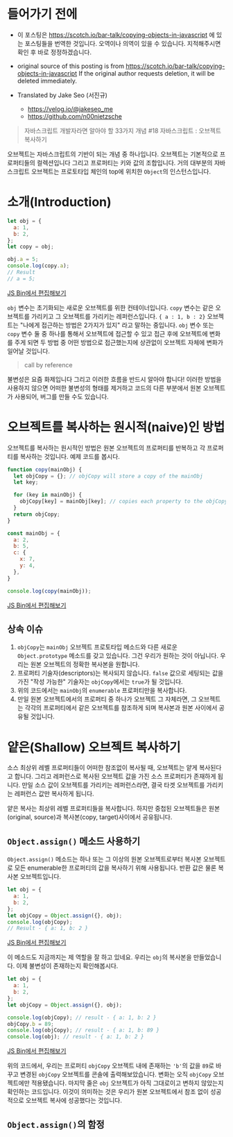 # 들어가기 전에

- 이 포스팅은 https://scotch.io/bar-talk/copying-objects-in-javascript 에 있는 포스팅들을 번역한 것입니다. 오역이나 의역이 있을 수 있습니다. 지적해주시면 확인 후 바로 정정하겠습니다.

- original source of this posting is from https://scotch.io/bar-talk/copying-objects-in-javascript If the original author requests deletion, it will be deleted immediately.

- Translated by Jake Seo (서진규)

	- https://velog.io/@jakeseo_me
	- https://github.com/n00nietzsche

> 자바스크립트 개발자라면 알아야 할 33가지 개념 #18 자바스크립트 : 오브젝트 복사하기

오브젝트는 자바스크립트의 기반이 되는 개념 중 하나입니다. 오브젝트는 기본적으로 프로퍼티들의 컬렉션입니다 그리고 프로퍼티는 키와 값의 조합입니다. 거의 대부분의 자바스크립트 오브젝트는 프로토타입 체인의 top에 위치한 `Object`의 인스턴스입니다.

# 소개(Introduction)

```js
let obj = {
  a: 1,
  b: 2,
};
let copy = obj;

obj.a = 5;
console.log(copy.a);
// Result 
// a = 5;
```

[JS Bin에서 편집해보기](https://jsbin.com/yudogil/1/edit?js,console)

`obj` 변수는 초기화되는 새로운 오브젝트를 위한 컨테이너입니다. `copy` 변수는 같은 오브젝트를 가리키고 그 오브젝트를 가리키는 레퍼런스입니다. `{ a : 1, b : 2}` 오브젝트는 "나에게 접근하는 방법은 2가지가 있지" 라고 말하는 중입니다. `obj` 변수 또는 `copy` 변수 둘 중 하나를 통해서 오브젝트에 접근할 수 있고 접근 후에 오브젝트에 변화를 주게 되면 두 방법 중 어떤 방법으로 접근했는지에 상관없이 오브젝트 자체에 변화가 일어날 것입니다.
> call by reference

불변성은 요즘 화제입니다 그리고 이러한 흐름을 반드시 알아야 합니다! 이러한 방법을 사용하지 않으면 어떠한 불변성의 형태를 제거하고 코드의 다른 부분에서 원본 오브젝트가 사용되어, 버그를 만들 수도 있습니다.

# 오브젝트를 복사하는 원시적(naive)인 방법

오브젝트를 복사하는 원시적인 방법은 원본 오브젝트의 프로퍼티를 반복하고 각 프로퍼티를 복사하는 것입니다. 예제 코드를 봅시다.

```js
function copy(mainObj) {
  let objCopy = {}; // objCopy will store a copy of the mainObj
  let key;

  for (key in mainObj) {
    objCopy[key] = mainObj[key]; // copies each property to the objCopy object
  }
  return objCopy;
}

const mainObj = {
  a: 2,
  b: 5,
  c: {
    x: 7,
    y: 4,
  },
}

console.log(copy(mainObj));
```

[JS Bin에서 편집해보기](https://jsbin.com/vukifig/edit?js,console)

## 상속 이슈

1. `objCopy`는 `mainObj` 오브젝트 프로토타입 메소드와 다른 새로운 `Object.prototype` 메소드를 갖고 있습니다. 그건 우리가 원하는 것이 아닙니다. 우리는 원본 오브젝트의 정확한 복사본을 원합니다.
2. 프로퍼티 기술자(descriptors)는 복사되지 않습니다. `false` 값으로 세팅되는 값을 가진 "작성 가능한" 기술자는 `objCopy`에서는 `true`가 될 것입니다.
3. 위의 코드에서는 `mainObj`의 `enumerable` 프로퍼티만을 복사합니다.
4. 만일 원본 오브젝트에서의 프로퍼티 중 하나가 오브젝트 그 자체라면, 그 오브젝트는 각각의 프로퍼티에서 같은 오브젝트를 참조하게 되며 복사본과 원본 사이에서 공유될 것입니다.

# 얕은(Shallow) 오브젝트 복사하기

소스 최상위 레벨 프로퍼티들이 어떠한 참조없이 복사될 때, 오브젝트는 얕게 복사된다고 합니다. 그리고 레퍼런스로 복사된 오브젝트 값을 가진 소스 프로퍼티가 존재하게 됩니다. 만일 소스 값이 오브젝트를 가리키는 레퍼런스라면, 결국 타겟 오브젝트를 가리키는 레퍼런스 값만 복사하게 됩니다.

얕은 복사는 최상위 레벨 프로퍼티들을 복사합니다. 하지만 중첩된 오브젝트들은 원본(original, source)과 복사본(copy, target)사이에서 공유됩니다.

## `Object.assign()` 메소드 사용하기

`Object.assign()` 메소드는 하나 또는 그 이상의 원본 오브젝트로부터 복사본 오브젝트로 모든 enumerable한 프로퍼티의 값을 복사하기 위해 사용됩니다. 반환 값은 물론 복사본 오브젝트입니다.

```js
let obj = {
  a: 1,
  b: 2,
};
let objCopy = Object.assign({}, obj);
console.log(objCopy);
// Result - { a: 1, b: 2 }
```
[JS Bin에서 편집해보기](https://jsbin.com/rirawav/edit?js,console)

이 메소드도 지금까지는 제 역할을 잘 하고 있네요. 우리는 `obj`의 복사본을 만들었습니다. 이제 불변성이 존재하는지 확인해봅시다.

```js
let obj = {
  a: 1,
  b: 2,
};
let objCopy = Object.assign({}, obj);

console.log(objCopy); // result - { a: 1, b: 2 }
objCopy.b = 89;
console.log(objCopy); // result - { a: 1, b: 89 }
console.log(obj); // result - { a: 1, b: 2 }
```

[JS Bin에서 편집해보기](https://jsbin.com/sugoru/edit?js,console)

위의 코드에서, 우리는 프로퍼티 `objCopy` 오브젝트 내에 존재하는 `'b'`의 값을 `89`로 바꾸고 변경된 `objCopy` 오브젝트를 콘솔에 출력해보았습니다. 변화는 오직 `objCopy` 오브젝트에만 적용됐습니다. 마지막 줄은 `obj` 오브젝트가 아직 그대로이고 변하지 않았는지 확인하는 코드입니다. 이것이 의미하는 것은 우리가 원본 오브젝트에서 참조 없이 성공적으로 오브젝트 복사에 성공했다는 것입니다.

## `Object.assign()`의 함정

